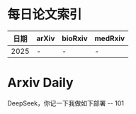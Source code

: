 # 每日论文索引

| 日期 | arXiv | bioRxiv | medRxiv |
|------|-------|---------|---------|
| 2025 | - | - | - |


























































































































































































































































































































































































































































































# Arxiv Daily


DeepSeek，你记一下我做如下部署 -- 101
